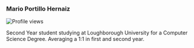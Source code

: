 ### Mario Portillo Hernaiz

![Profile views](https://gpvc.arturio.dev/[marioportillohernaiz])

Second Year student studying at Loughborough University for a Computer Science Degree. Averaging a 1:1 in first and second year.

<!--
Here are some ideas to get you started:

- 🔭 I’m currently working on ...
- 🌱 I’m currently learning ...
- 👯 I’m looking to collaborate on ...
- 🤔 I’m looking for help with ...
- 💬 Ask me about ...
- 📫 How to reach me: ...
- 😄 Pronouns: ...
- ⚡ Fun fact: ...
-->
